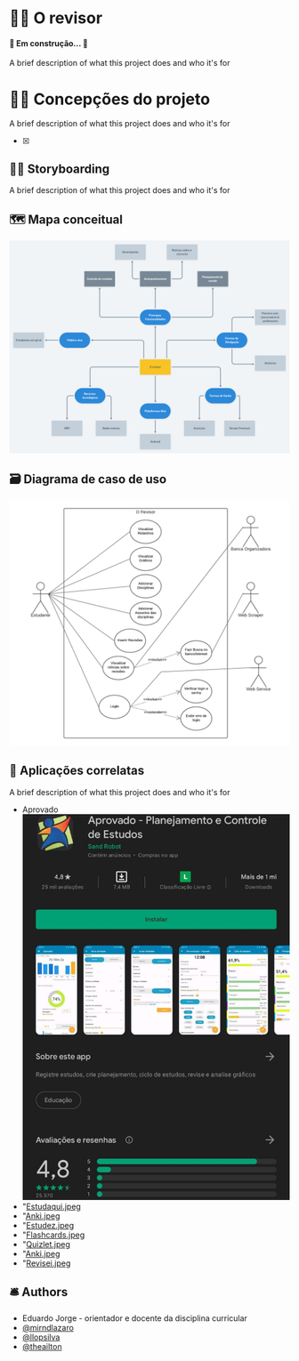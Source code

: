 # 👨‍🔬 O revisor
<h4 align="left"> 
	🚧 Em construção...  🚧
</h4>

A brief description of what this project does and who it's for

# 👨‍🔬 Concepções do projeto

A brief description of what this project does and who it's for

- [x] 

## 👨‍🎨 Storyboarding

A brief description of what this project does and who it's for

## 🗺 Mapa conceitual

![Mapa conceitual](https://github.com/mirndlazaro/o-revisor/blob/main/diagramas/MC.png "Mapa conceitual")

## 🗃 Diagrama de caso de uso

![Diagrama de caso de uso](https://github.com/mirndlazaro/o-revisor/blob/main/diagramas/DCU.png "Diagrama de caso de uso")

## 🎏 Aplicações correlatas

A brief description of what this project does and who it's for

* Aprovado
![Aprovado](https://github.com/mirndlazaro/o-revisor/blob/main/Aprovado.jpeg "Aprovado")
* "[Estudaqui.jpeg](https://github.com/mirndlazaro/o-revisor/blob/main/Estudaqui.jpeg")
* "[Anki.jpeg](https://github.com/mirndlazaro/o-revisor/blob/main/Anki.jpeg")
* "[Estudez.jpeg](https://github.com/mirndlazaro/o-revisor/blob/main/Estudez.jpeg")
* "[Flashcards.jpeg](https://github.com/mirndlazaro/o-revisor/blob/main/Flashcards.jpeg")
* "[Quizlet.jpeg](https://github.com/mirndlazaro/o-revisor/blob/main/Quizlet.jpeg")
* "[Anki.jpeg](https://github.com/mirndlazaro/o-revisor/blob/main/Anki.jpeg")
* "[Revisei.jpeg](https://github.com/mirndlazaro/o-revisor/blob/main/Revisei.jpeg")

## 🛎 Authors

- Eduardo Jorge - orientador e docente da disciplina curricular
- [@mirndlazaro](https://github.com/mirndlazaro)
- [@llopsilva](https://github.com/llopsilva)
- [@theailton](https://github.com/theailton)
